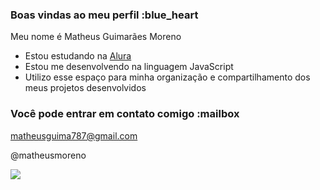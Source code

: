 ### Boas vindas ao meu perfil :blue_heart

Meu nome é Matheus Guimarães Moreno
- Estou estudando na [Alura](https://www.alura.com.br)
- Estou me desenvolvendo na linguagem JavaScript
- Utilizo esse espaço para minha organização e compartilhamento dos meus projetos desenvolvidos

### Você pode entrar em contato comigo :mailbox

matheusguima787@gmail.com

@matheusmoreno

![](https://media.tenor.com/A7Lk8ryrbqcAAAAM/the-chosen-os-escolhidos.gif)

